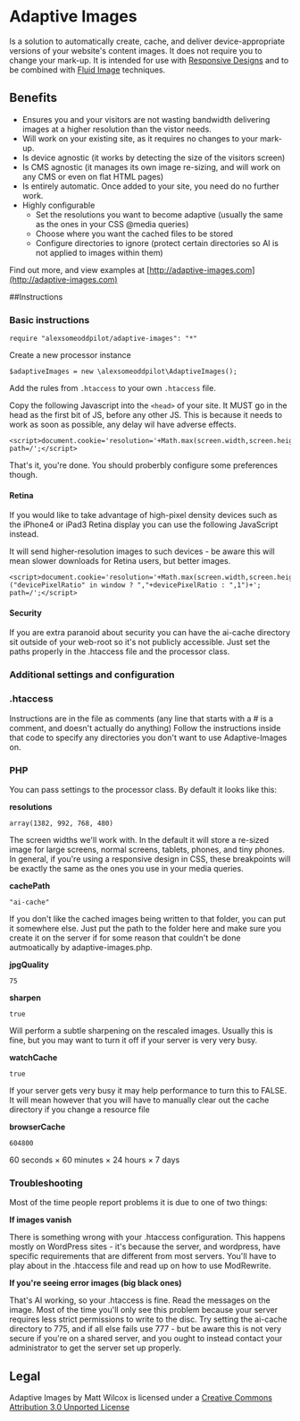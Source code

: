 # Adaptive Images

Is a solution to automatically create, cache, and deliver device-appropriate versions of your website's content images. It does not require you to change your mark-up. It is intended for use with [Responsive Designs](http://www.abookapart.com/products/responsive-web-design) and to be combined with [Fluid Image](http://unstoppablerobotninja.com/entry/fluid-images/) techniques.

## Benefits

* Ensures you and your visitors are not wasting bandwidth delivering images at a higher resolution than the vistor needs.
* Will work on your existing site, as it requires no changes to your mark-up.
* Is device agnostic (it works by detecting the size of the visitors screen)
* Is CMS agnostic (it manages its own image re-sizing, and will work on any CMS or even on flat HTML pages)
* Is entirely automatic. Once added to your site, you need do no further work.
* Highly configurable
    * Set the resolutions you want to become adaptive (usually the same as the ones in your CSS @media queries)
    * Choose where you want the cached files to be stored
    * Configure directories to ignore (protect certain directories so AI is not applied to images within them)

Find out more, and view examples at [http://adaptive-images.com](http://adaptive-images.com)

##Instructions

### Basic instructions

    require "alexsomeoddpilot/adaptive-images": "*"

Create a new processor instance

    $adaptiveImages = new \alexsomeoddpilot\AdaptiveImages();

Add the rules from `.htaccess` to your own `.htaccess` file.

Copy the following Javascript into the `<head>` of your site. It MUST go in the head as the first bit of JS, before any other JS. This is because it needs to work as soon as possible, any delay wil have adverse effects.

    <script>document.cookie='resolution='+Math.max(screen.width,screen.height)+'; path=/';</script>

That's it, you're done. You should proberbly configure some preferences though.

#### Retina

If you would like to take advantage of high-pixel density devices such as the iPhone4 or iPad3 Retina display you can use the following JavaScript instead.

It will send higher-resolution images to such devices - be aware this will mean slower downloads for Retina users, but better images.

    <script>document.cookie='resolution='+Math.max(screen.width,screen.height)+("devicePixelRatio" in window ? ","+devicePixelRatio : ",1")+'; path=/';</script>

#### Security

If you are extra paranoid about security you can have the ai-cache directory sit outside of your web-root so it's not publicly accessible. Just set the paths properly in the .htaccess file and the processor class.

### Additional settings and configuration

### .htaccess
Instructions are in the file as comments (any line that starts with a # is a comment, and doesn't actually do anything)
Follow the instructions inside that code to specify any directories you don't want to use Adaptive-Images on.

### PHP
You can pass settings to the processor class. By default it looks like this:

**resolutions**

`array(1382, 992, 768, 480)`

The screen widths we'll work with. In the default it will store a re-sized image for large screens, normal screens, tablets, phones, and tiny phones.
In general, if you're using a responsive design in CSS, these breakpoints will be exactly the same as the ones you use in your media queries.

**cachePath**

`"ai-cache"`

If you don't like the cached images being written to that folder, you can put it somewhere else. Just put the path to the folder here and make sure you create it on the server if for some reason that couldn't be done autmoatically by adaptive-images.php.

**jpgQuality**

`75`

**sharpen**

`true`

Will perform a subtle sharpening on the rescaled images. Usually this is fine, but you may want to turn it off if your server is very very busy.

**watchCache**

`true`

If your server gets very busy it may help performance to turn this to FALSE. It will mean however that you will have to manually clear out the cache directory if you change a resource file

**browserCache**

`604800`

60 seconds &times; 60 minutes &times; 24 hours &times; 7 days

### Troubleshooting

Most of the time people report problems it is due to one of two things:

**If images vanish**

There is something wrong with your .htaccess configuration. This happens mostly on WordPress sites - it's because the server, and wordpress, have specific requirements that are different from most servers. You'll have to play about in the .htaccess file and read up on how to use ModRewrite.

**If you're seeing error images (big black ones)**

That's AI working, so your .htaccess is fine. Read the messages on the image. Most of the time you'll only see this problem because your server requires less strict permissions to write to the disc. Try setting the ai-cache directory to 775, and if all else fails use 777 - but be aware this is not very secure if you're on a shared server, and you ought to instead contact your administrator to get the server set up properly.

## Legal

Adaptive Images by Matt Wilcox is licensed under a [Creative Commons Attribution 3.0 Unported License](http://creativecommons.org/licenses/by/3.0/)
